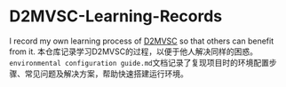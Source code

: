 # D2MVSC-Learning-Records
I record my own learning process of [D2MVSC](https://github.com/jiaowangswust/D2MVSC)  so that others can benefit from it.
本仓库记录学习D2MVSC的过程，以便于他人解决同样的困惑。
`environmental configuration guide.md`文档记录了复现项目时的环境配置步骤、常见问题及解决方案，帮助快速搭建运行环境。
